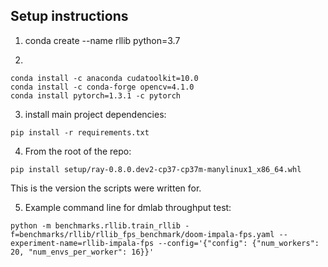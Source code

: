 ## Setup instructions

1) conda create --name rllib python=3.7

2)
```
conda install -c anaconda cudatoolkit=10.0
conda install -c conda-forge opencv=4.1.0
conda install pytorch=1.3.1 -c pytorch
```

3) install main project dependencies:

```
pip install -r requirements.txt
```

4) From the root of the repo:

```
pip install setup/ray-0.8.0.dev2-cp37-cp37m-manylinux1_x86_64.whl

```

This is the version the scripts were written for.

5) Example command line for dmlab throughput test:

```
python -m benchmarks.rllib.train_rllib -f=benchmarks/rllib/rllib_fps_benchmark/doom-impala-fps.yaml --experiment-name=rllib-impala-fps --config='{"config": {"num_workers": 20, "num_envs_per_worker": 16}}'
```